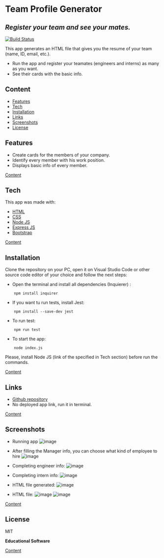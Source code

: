 # Team Profile Generator
## _Register your team and see your mates._

[![Build Status](https://travis-ci.org/joemccann/dillinger.svg?branch=master)](https://travis-ci.org/joemccann/dillinger)

This app generates an HTML file that gives you the resume of your team (name, ID, email, etc.).
- Run the app and register your teamates (engineers and interns) as many as you want.
- See their cards with the basic info.

## Content
- [Features](#Features)
- [Tech](#Tech)
- [Installation](#Installation)
- [Links](#Links)
- [Screenshots](#Screenshots)
- [License](#License)
## Features

- Create cards for the members of your company.
- Identify every member with his work position.
- Displays basic info of every member.

[Content](#Content)

## Tech

This app was made with:

- [HTML](https://developer.mozilla.org/es/docs/Web/HTML)
- [CSS](https://developer.mozilla.org/es/docs/Web/CSS)
- [Node JS](https://nodejs.org/en/)
- [Express JS](https://expressjs.com/)
- [Bootstrap](https://getbootstrap.com/)

[Content](#Content)

## Installation

Clone the repository on your PC, open it on Visual Studio Code or other source code editor of your choice and follow the next steps:
- Open the terminal and install all dependencies (Inquierer) :
```
    npm install inquirer
```

- If you want tu run tests, install Jest:
```
    npm install --save-dev jest
```

- To run test:
```
    npm run test
```

- To start the app:
```
    node index.js
```

Please, install Node JS (link of the specified in Tech section) before run the commands.

[Content](#Content)

## Links

- [Github repository](https://github.com/aletsmc07/Team-Profile-Generator)
- No deployed app link, run it in terminal.

[Content](#Content)

## Screenshots
- Running app
![image](https://user-images.githubusercontent.com/107447818/204115000-903cc8f7-746c-40eb-a965-ee5defebf93d.png)

- After filling the Manager info, you can choose what kind of employee to hire
![image](https://user-images.githubusercontent.com/107447818/204115041-ec6d5c51-e3fc-42f9-96ee-efbefb803beb.png)

- Completing engineer info:
![image](https://user-images.githubusercontent.com/107447818/204115074-d725799e-db4c-4688-8e10-980fffef6ccd.png)

- Completing intern info:
![image](https://user-images.githubusercontent.com/107447818/204115109-d427794b-fbbb-4e2a-9010-10dd0d026d23.png)

- HTML file generated:
![image](https://user-images.githubusercontent.com/107447818/204115135-0a7a431a-24ed-4f09-94b8-dba9f2379e4a.png)

- HTML file:
![image](https://user-images.githubusercontent.com/107447818/204115148-ee8d5367-6819-4586-bc4e-e1dccad1ea75.png)
![image](https://user-images.githubusercontent.com/107447818/204115154-376a43b8-1d27-4749-adc5-85e29a54a42a.png)

[Content](#Content)

## License

MIT

**Educational Software**

[Content](#Content)
